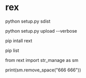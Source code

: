# rex

python setup.py sdist

python setup.py upload --verbose

pip intall rext

pip list

from rext import str_manage as sm

print(sm.remove_space("666 666"))